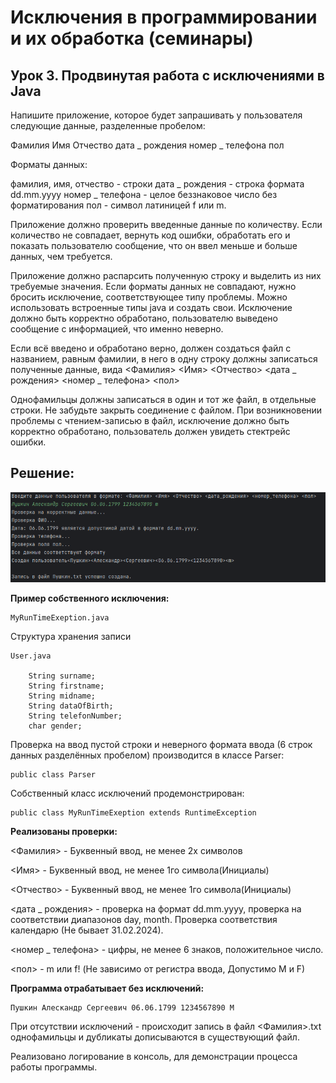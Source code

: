 # Исключения в программировании и их обработка (семинары)
## Урок 3. Продвинутая работа с исключениями в Java
Напишите приложение, которое будет запрашивать у пользователя следующие данные, разделенные пробелом:

Фамилия Имя Отчество дата _ рождения номер _ телефона пол

Форматы данных:

фамилия, имя, отчество - строки
дата _ рождения - строка формата dd.mm.yyyy
номер _ телефона - целое беззнаковое число без форматирования
пол - символ латиницей f или m.

Приложение должно проверить введенные данные по количеству. 
Если количество не совпадает, вернуть код ошибки, обработать его и показать пользователю сообщение, что он ввел меньше и больше данных, чем требуется.

Приложение должно распарсить полученную строку и выделить из них требуемые значения. 
Если форматы данных не совпадают, нужно бросить исключение, соответствующее типу проблемы. 
Можно использовать встроенные типы java и создать свои. Исключение должно быть корректно обработано, пользователю выведено сообщение с информацией, что именно неверно.

Если всё введено и обработано верно, должен создаться файл с названием, равным фамилии, в него в одну строку должны записаться полученные данные, вида
<Фамилия> <Имя> <Отчество> <дата _ рождения> <номер _ телефона> <пол>

Однофамильцы должны записаться в один и тот же файл, в отдельные строки.
Не забудьте закрыть соединение с файлом.
При возникновении проблемы с чтением-записью в файл, исключение должно быть корректно обработано, пользователь должен увидеть стектрейс ошибки.

## Решение:

![Screen.png](Screen.png)

**Пример собственного исключения:**
```
MyRunTimeExeption.java 
```

Структура хранения записи
```
User.java

    String surname;
    String firstname;
    String midname;
    String dataOfBirth;
    String telefonNumber;
    char gender;
```

Проверка на ввод пустой строки и неверного формата ввода (6 строк данных разделённых пробелом) производится в классе Parser:

```
public class Parser 
```

Собственный класс исключений продемонстрирован:

```
public class MyRunTimeExeption extends RuntimeException
```
**Реализованы проверки:**

<Фамилия> - Буквенный ввод, не менее 2х символов

<Имя> - Буквенный ввод, не менее 1го символа(Инициалы)

<Отчество> - Буквенный ввод, не менее 1го символа(Инициалы)

<дата _ рождения> - проверка на формат dd.mm.yyyy, проверка на соответствии диапазонов day, month. Проверка соответствия календарю (Не бывает 31.02.2024).

<номер _ телефона> - цифры, не менее 6 знаков, положительное число.

<пол> - m или f! (Не зависимо от регистра ввода, Допустимо M и F)

**Программа отрабатывает без исключений:**
```
Пушкин Алескандр Сергеевич 06.06.1799 1234567890 M

```

При отсутствии исключений - происходит запись в файл <Фамилия>.txt
однофамильцы и дубликаты дописываются в существующий файл.

Реализовано логирование в консоль, для демонстрации процесса работы программы.


